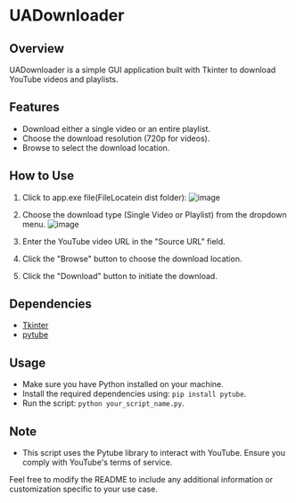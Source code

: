 # UADownloader

## Overview
UADownloader is a simple GUI application built with Tkinter to download YouTube videos and playlists.

## Features
- Download either a single video or an entire playlist.
- Choose the download resolution (720p for videos).
- Browse to select the download location.

## How to Use
1. Click to app.exe file(FileLocatein dist folder):
   ![image](https://github.com/umesh72/UVideo-Download/assets/84169316/5a2adc20-5ec3-49bf-8490-2c1c0a75f55a)

   

2. Choose the download type (Single Video or Playlist) from the dropdown menu.
  ![image](https://github.com/umesh72/UVideo-Download/assets/84169316/3a854908-567d-4593-ac71-21e27db99bcf)

3. Enter the YouTube video URL in the "Source URL" field.
4. Click the "Browse" button to choose the download location.
5. Click the "Download" button to initiate the download.

## Dependencies
- [Tkinter](https://docs.python.org/3/library/tkinter.html)
- [pytube](https://github.com/nficano/pytube)

## Usage
- Make sure you have Python installed on your machine.
- Install the required dependencies using: `pip install pytube`.
- Run the script: `python your_script_name.py`.

## Note
- This script uses the Pytube library to interact with YouTube. Ensure you comply with YouTube's terms of service.

Feel free to modify the README to include any additional information or customization specific to your use case.
